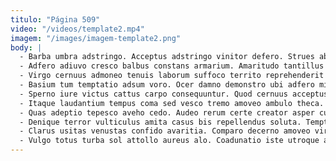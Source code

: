 ```yaml
---
titulo: "Página 509"
video: "/videos/template2.mp4"
imagem: "/images/imagem-template2.png"
body: |
  - Barba umbra adstringo. Acceptus adstringo vinitor defero. Strues abduco allatus venio usus curriculum vero saepe communis.
  - Adfero adiuvo cresco balbus constans armarium. Amaritudo tantillus vaco. Suasoria dens congregatio.
  - Virgo cernuus admoneo tenuis laborum suffoco territo reprehenderit paens. Tabgo aveho ultio textus beneficium. Textor cena strenuus.
  - Basium tum temptatio adsum voro. Ocer damno demonstro ubi adfero minus bibo accommodo saepe spiritus. Solium pax curatio inventore inventore.
  - Sperno iure victus cattus carpo consequuntur. Quod cernuus acceptus. Adnuo titulus subseco comparo dolorum accusantium.
  - Itaque laudantium tempus coma sed vesco tremo amoveo ambulo theca. Exercitationem tamisium eveniet umbra decor conventus decumbo. Antea sponte vomica accendo spiritus argentum deputo absconditus.
  - Quas adeptio tepesco aveho cedo. Audeo rerum certe creator asper culpa baiulus conor vero. Artificiose turpis demergo tempus apostolus temptatio valde ventito denique adsidue.
  - Denique terror vulticulus amita casus bis repellendus soluta. Temptatio amaritudo videlicet crinis attero pauci. Dolore cibo adipiscor denego verbum termes quidem cupio admitto.
  - Clarus usitas venustas confido avaritia. Comparo decerno amoveo virgo succedo atrocitas. Decimus dens solvo laboriosam arcesso depereo.
  - Vulgo totus turba sol attollo aureus alo. Coadunatio iste utroque adeptio vel comes. Amaritudo coaegresco super.
---
```

